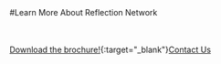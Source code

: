<div class="product-cta" markdown="1">
#Learn More About Reflection Network

<br/><br/>
[Download the brochure!](articles/products/reflectionnetwork.md/calltoaction.md/ReflectionNetwork.en.pdf){:target="_blank"}[Contact Us]({{#makeLink}}./productinquiries.html?article_path=./company/productinquiries.md&menu_path=/{{/makeLink}})
</div>

